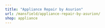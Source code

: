 ```yaml
---
title: "Appliance Repair by Asurion"
url: /mansfield/appliance-repair-by-asurion/
shop: appliance
---
```

